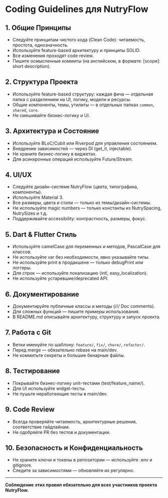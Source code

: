 # Coding Guidelines для NutryFlow

## 1. Общие Принципы
- Следуйте принципам чистого кода (Clean Code): читаемость, простота, однозначность.
- Используйте feature-based архитектуру и принципы SOLID.
- Все изменения проходят code review.
- Пишите осмысленные коммиты (на английском, в формате: [scope]: short description).

## 2. Структура Проекта
- Используйте feature-based структуру: каждая фича — отдельная папка с разделением на UI, логику, модели и ресурсы.
- Общие компоненты, темы, утилиты — в отдельных папках `common`, `shared`, `core`.
- Не смешивайте бизнес-логику и UI.

## 3. Архитектура и Состояние
- Используйте BLoC/Cubit или Riverpod для управления состоянием.
- Внедрение зависимостей — через DI (get_it, injectable).
- Не храните бизнес-логику в виджетах.
- Для асинхронных операций используйте Future/Stream.

## 4. UI/UX
- Следуйте дизайн-системе NutryFlow (цвета, типографика, компоненты).
- Используйте Material 3.
- Все размеры, цвета и стили — только из темы/дизайн-системы.
- Не используйте magic numbers — только константы из NutrySpacing, NutrySizes и т.д.
- Поддерживайте accessibility: контрастность, размеры, фокус.

## 5. Dart & Flutter Стиль
- Используйте camelCase для переменных и методов, PascalCase для классов.
- Не используйте var без необходимости, явно указывайте типы.
- Не используйте print в продакшене — только debugPrint или логгеры.
- Для строк — используйте локализацию (intl, easy_localization).
- Не используйте устаревшие/deprecated API.

## 6. Документирование
- Документируйте публичные классы и методы (/// Doc comments).
- Для сложных функций — пишите примеры использования.
- В README.md описывайте архитектуру, структуру и запуск проекта.

## 7. Работа с Git
- Ветки именуйте по шаблону: `feature/`, `fix/`, `chore/`, `refactor/`.
- Перед merge — обязательно rebase на main/dev.
- Не коммитьте секреты и большие бинарные файлы.

## 8. Тестирование
- Покрывайте бизнес-логику unit-тестами (test/feature_name/).
- Для UI используйте widget-тесты.
- Не пушьте неработающие тесты в main/dev.

## 9. Code Review
- Всегда проверяйте читаемость, архитектурные решения, соответствие гайдлайнам.
- Не одобряйте PR без тестов и документации.

## 10. Безопасность и Конфиденциальность
- Не храните ключи и токены в репозитории — используйте .env и gitignore.
- Следите за зависимостями — обновляйте их регулярно.

---

**Соблюдение этих правил обязательно для всех участников проекта NutryFlow.** 